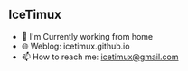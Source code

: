 ## IceTimux
- 🔭 I'm Currently working from home
- :globe_with_meridians: Weblog: icetimux.github.io
- 📫 How to reach me: icetimux@gmail.com

<!-- - ⚡ Fun fact: --> 
<!-- - 👯 I’m looking to collaborate on -->  
<!-- - 🤔 I’m looking for help with -->
<!-- - 💬 Talk to me about -->
<!-- - 😄 Pronouns: ... -->

<!-- [![Top Langs](https://github-readme-stats.vercel.app/api/top-langs/?username=IceTimux&layout=compact)](https://github.com/anuraghazra/github-readme-stats) -->
